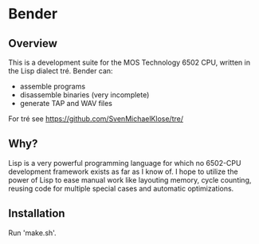 # Bender

## Overview

This is a development suite for the MOS Technology 6502 CPU,
written in the Lisp dialect tré.  Bender can:

* assemble programs
* disassemble binaries (very incomplete)
* generate TAP and WAV files

For tré see https://github.com/SvenMichaelKlose/tre/


## Why?

Lisp is a very powerful programming language for which no 6502-CPU
development framework exists as far as I know of.  I hope to utilize
the power of Lisp to ease manual work like layouting memory, cycle
counting, reusing code for multiple special cases and automatic
optimizations.


## Installation

Run 'make.sh'.
